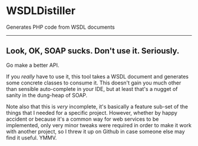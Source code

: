 WSDLDistiller
=============

Generates PHP code from WSDL documents

---

Look, OK, SOAP sucks. Don't use it. Seriously.
----------------------------------------------

Go make a better API.

If you *really* have to use it, this tool takes a WSDL document and generates some concrete classes to consume it. This
doesn't gain you much other than sensible auto-complete in your IDE, but at least that's a nugget of sanity in the
dung-heap of SOAP.

Note also that this is *very* incomplete, it's basically a feature sub-set of the things that I needed for a specific
project. However, whether by happy accident or because it's a common way for web services to be implemented, only very
minor tweaks were required in order to make it work with another project, so I threw it up on Github in case someone
else may find it useful. YMMV.
